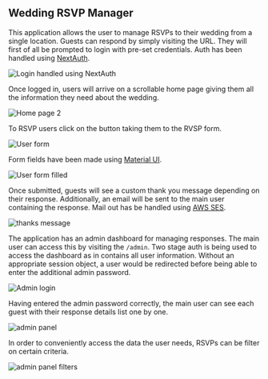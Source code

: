 ## Wedding RSVP Manager

This application allows the user to manage RSVPs to their wedding from a single location. Guests can respond by simply visiting the URL. They will first of all be prompted to login with pre-set credentials. Auth has been handled using [NextAuth](https://github.com/nextauthjs/next-auth).

![Login handled using NextAuth](https://res.cloudinary.com/dtirfwiy8/image/upload/v1644564783/wedding/login_pfl4kn.png)

Once logged in, users will arrive on a scrollable home page giving them all the information they need about the wedding.

![Home page 2](https://res.cloudinary.com/dtirfwiy8/image/upload/v1644566333/wedding/index-2_wl7aoo.png)

To RSVP users click on the button taking them to the RVSP form.

![User form](https://res.cloudinary.com/dtirfwiy8/image/upload/v1644564787/wedding/form_nwrfgg.png)

Form fields have been made using [Material UI](https://github.com/mui).

![User form filled](https://res.cloudinary.com/dtirfwiy8/image/upload/v1644565042/wedding/form-filled_izlgod.png)

Once submitted, guests will see a custom thank you message depending on their response. Additionally, an email will be sent to the main user containing the response. Mail out has be handled using [AWS SES](https://github.com/alistairjoelquinn/wedding-invites/blob/main/src/pages/api/submit-guest.ts).

![thanks message](https://res.cloudinary.com/dtirfwiy8/image/upload/v1644565042/wedding/thanks_prgash.png)

The application has an admin dashboard for managing responses. The main user can access this by visiting the `/admin`. Two stage auth is being used to access the dashboard as in contains all user information. Without an appropriate session object, a user would be redirected before being able to enter the additional admin password.

![Admin login](https://res.cloudinary.com/dtirfwiy8/image/upload/v1644565042/wedding/admin-login_hrmrdw.png)

Having entered the admin password correctly, the main user can see each guest with their response details list one by one.

![admin panel](https://res.cloudinary.com/dtirfwiy8/image/upload/v1644566330/wedding/admin-1_aj83fj.png)

In order to conveniently access the data the user needs, RSVPs can be filter on certain criteria.

![admin panel filters](https://res.cloudinary.com/dtirfwiy8/image/upload/v1644566330/wedding/admin-2_poi1fd.png)